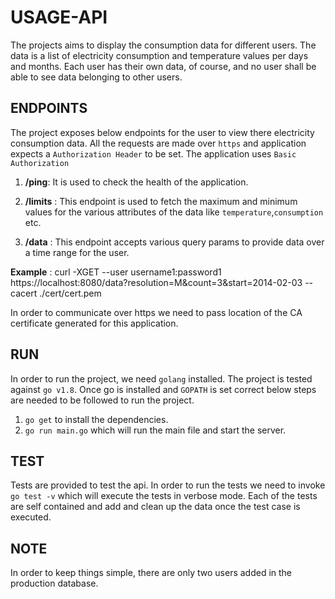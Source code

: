# USAGE-API
The projects aims to display the consumption data for different users. The data is a list of electricity consumption and temperature values per days and months. Each user has their own data, of course, and no user shall be able to see data belonging to other users.

## ENDPOINTS
The project exposes below endpoints for the user to view there electricity consumption data. All the requests are made over `https` and application expects a `Authorization Header` to be set. The application uses `Basic Authorization`



1. **/ping**: It is used to check the health of the application.

2. **/limits** : This endpoint is used to fetch the maximum and minimum values for the various attributes of the data like `temperature`,`consumption` etc.

3. **/data** : This endpoint accepts various query params to provide data over a time range for the user.

**Example** : curl -XGET --user username1:password1 https://localhost:8080/data?resolution=M&count=3&start=2014-02-03 --cacert ./cert/cert.pem

In order to communicate over https we need to pass location of the CA certificate generated for this application.



## RUN
In order to run the project, we need `golang` installed. The project is tested against `go v1.8`. Once go is installed and `GOPATH` is set correct below steps are needed to be followed to run the project.

1. `go get` to install the dependencies.
2. `go run main.go` which will run the main file and start the server.


## TEST
Tests are provided to test the api. In order to run the tests  we need to invoke `go test -v` which will execute the tests in verbose mode. Each of the tests are self contained and add and clean up the data once the test case is executed.


## NOTE
In order to keep things simple, there are only two users added in the production database. 
